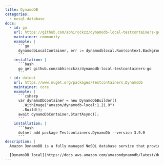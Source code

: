 ```yaml
---
title: DynamoDB
categories:
  - nosql-database
docs:
  - id: go
    url: https://github.com/abhirockzz/dynamodb-local-testcontainers-go
    maintainer: community
    example: |
      ```go
      dynamodbLocalContainer, err := dynamodblocal.Run(context.Background(), "amazon/dynamodb-local:2.2.1")
      ```
    installation: |
      ```bash
      go get github.com/abhirockzz/dynamodb-local-testcontainers-go
      ```
  - id: dotnet
    url: https://www.nuget.org/packages/Testcontainers.DynamoDb
    maintainer: core
    example: |
      ```csharp
      var dynamoDbContainer = new DynamoDbBuilder()
        .WithImage("amazon/dynamodb-local:1.21.0")
        .Build();
      await dynamoDbContainer.StartAsync();
      ```
    installation: |
      ```bash
      dotnet add package Testcontainers.DynamoDb --version 3.9.0
      ```
description: |
  Amazon DynamoDB is a fully managed NoSQL database service that provides fast and predictable performance with seamless scalability. 

  [DynamoDB local](https://docs.aws.amazon.com/amazondynamodb/latest/developerguide/DynamoDBLocal.html) is the downloadable version of Amazon DynamoDB that can be used to develop and test applications without accessing the DynamoDB web service. You can [run DynamoDB locally on your computer](https://docs.aws.amazon.com/amazondynamodb/latest/developerguide/DynamoDBLocal.DownloadingAndRunning.html) in multiple ways, including a Docker container.
---
```

